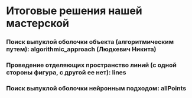 # Итоговые решения нашей мастерской

### Поиск выпуклой оболочки объекта (алгоритмическим путем): algorithmic_approach (Людкевич Никита)
### Проведение отделяющих пространство линий (с одной стороны фигура, с другой ее нет): lines
### Поиск выпуклой оболочки нейронным подходом: allPoints

